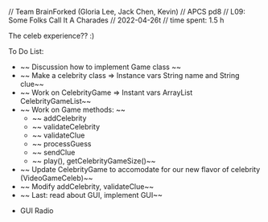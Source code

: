 // Team BrainForked (Gloria Lee, Jack Chen, Kevin)
// APCS pd8
// L09: Some Folks Call It A Charades
// 2022-04-26t
// time spent: 1.5 h

The celeb experience?? :) 

To Do List:
* ~~  Discussion how to implement Game class ~~
* ~~ Make a celebrity class => Instance vars String name and String clue~~
* ~~ Work on CelebrityGame => Instant vars ArrayList<Celebrity> CelebrityGameList~~
* ~~ Work on Game methods: ~~ 
    - ~~ addCelebrity
    - ~~ validateCelebrity
    - ~~ validateClue
    - ~~ processGuess
    - ~~ sendClue 
    - ~~ play(), getCelebrityGameSize()~~
* ~~ Update CelebrityGame to accomodate for our new flavor of celebrity (VideoGameCeleb)~~
* ~~ Modify addCelebrity, validateClue~~
* ~~ Last: read about GUI, implement GUI~~
- GUI Radio